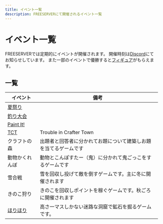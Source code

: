```yaml
---
title: イベント一覧
description: FREESERVERにて開催されるイベント一覧
---
```

# イベント一覧
FREESERVERでは定期的にイベントが開催されます。
開催時刻は[Discord](/discord)にてお知らせしています。
また一部のイベントで優勝すると[フィギュア](/item/figure)がもらえます。

## 一覧
| イベント | 備考 |
| ------- | ---- |
| [夏祭り](summer_festival) |  |
| [釣り大会](fishcontest) |  |
| [Paint It!](paint-it) |  |
| [TCT](tct) | Trouble in Crafter Town |
| クラフトの森 | 出題者と回答者に分かれてお題について建築しお題を当てるゲームです |
| 動物かくれんぼ | 動物とこんぽすたー（鬼）に分かれて鬼ごっこをするゲームです |
| 雪合戦 | 雪を回収し投げて敵を倒すゲームです。主に冬に開催されます |
| きのこ狩り | きのこを回収しポイントを稼ぐゲームです。秋ごろに開催されます |
| [ほりほり](horihori) | 高さ一マスしかない迷路な洞窟で鉱石を掘るゲームです。 |